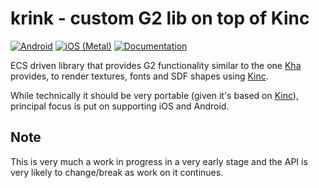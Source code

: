 # krink - custom G2 lib on top of Kinc

[![Android](https://github.com/tizilogic/krink/actions/workflows/android.yml/badge.svg?branch=master)](https://github.com/tizilogic/krink/actions/workflows/android.yml)
[![iOS (Metal)](https://github.com/tizilogic/krink/actions/workflows/ios-metal.yml/badge.svg?branch=master)](https://github.com/tizilogic/krink/actions/workflows/ios-metal.yml)
[![Documentation](https://img.shields.io/badge/docs-docsforge-blue)](http://krink.docsforge.com/)

ECS driven library that provides G2 functionality similar to the one
[Kha](https://github.com/Kode/Kha) provides, to render textures, fonts and SDF shapes using
[Kinc](https://github.com/Kode/Kinc).

While technically it should be very portable (given it's based on
[Kinc](https://github.com/Kode/Kinc)), principal focus is put on supporting iOS and Android.

## Note

This is very much a work in progress in a very early stage and the API is very likely to
change/break as work on it continues.
